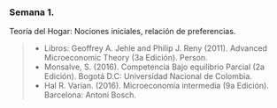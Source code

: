 
### Semana 1.
Teoría del Hogar: Nociones iniciales, relación de preferencias.

> * Libros: Geoffrey A. Jehle and Philip J. Reny (2011). Advanced Microeconomic Theory (3a Edición). Person.
> * Monsalve, S. (2016). Competencia Bajo equilibrio Parcial (2a Edición). Bogotá D.C: Universidad Nacional de Colombia.
> * Hal R. Varian. (2016). Microeconomía intermedia (9a Edición). Barcelona: Antoni Bosch.
